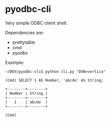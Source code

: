 pyodbc-cli
==========

Very simple ODBC client shell. 

Dependencies are:
- prettytable 
- cmd
- pyodbc

Example: 

``` 
~/DEV/pyodbc-cli$ python cli.py "DSN=vertica"

(Cmd) SELECT 1 AS Number, 'abcde' AS String;

+--------+--------+
| Number | String |
+--------+--------+
|   1    | abcde  |
+--------+--------+

(Cmd) 
```
